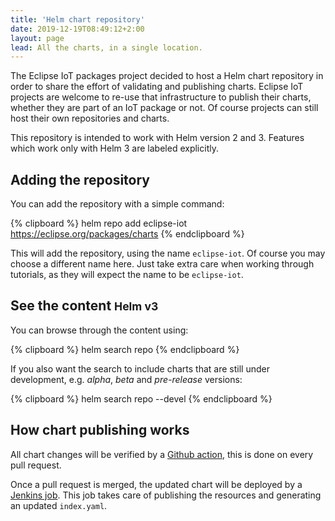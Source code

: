 ```yaml
---
title: 'Helm chart repository'
date: 2019-12-19T08:49:12+2:00
layout: page
lead: All the charts, in a single location.
---
```


The Eclipse IoT packages project decided to host a Helm chart repository in order to share the
effort of validating and publishing charts. Eclipse IoT projects are welcome to re-use that
infrastructure to publish their charts, whether they are part of an IoT package or not. Of course
projects can still host their own repositories and charts.

This repository is intended to work with Helm version 2 and 3. Features which work only with Helm 3
are labeled explicitly.

## Adding the repository

You can add the repository with a simple command:

{% clipboard %}
    helm repo add eclipse-iot https://eclipse.org/packages/charts
{% endclipboard %}

This will add the repository, using the name `eclipse-iot`. Of course you may choose
a different name here. Just take extra care when working through tutorials, as they will
expect the name to be `eclipse-iot`.

## See the content <small><span class="badge badge-secondary">Helm v3</span></small>

You can browse through the content using:

{% clipboard %}
    helm search repo
{% endclipboard %}

If you also want the search to include charts that are still under development, e.g. *alpha*, *beta* and *pre-release* versions:

{% clipboard %}
    helm search repo --devel
{% endclipboard %}

## How chart publishing works

All chart changes will be verified by a [Github action](https://github.com/eclipse/packages/actions), this is done on every pull request.

Once a pull request is merged, the updated chart will be deployed by a [Jenkins job](https://ci.eclipse.org/packages/job/Website/job/master/).
This job takes care of publishing the resources and generating an updated `index.yaml`.

